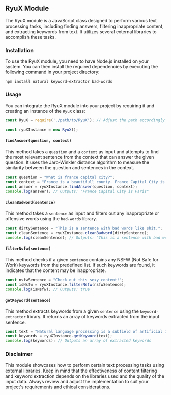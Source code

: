 ## RyuX Module

The RyuX module is a JavaScript class designed to perform various text processing tasks, including finding answers, filtering inappropriate content, and extracting keywords from text. It utilizes several external libraries to accomplish these tasks.

### Installation

To use the RyuX module, you need to have Node.js installed on your system. You can then install the required dependencies by executing the following command in your project directory:

```bash
npm install natural keyword-extractor bad-words
```

### Usage

You can integrate the RyuX module into your project by requiring it and creating an instance of the `RyuX` class:

```javascript
const RyuX = require('./path/to/RyuX'); // Adjust the path accordingly

const ryuXInstance = new RyuX();
```

#### `findAnswer(question, context)`

This method takes a `question` and a `context` as input and attempts to find the most relevant sentence from the context that can answer the given question. It uses the Jaro-Winkler distance algorithm to measure the similarity between the question and sentences in the context.

```javascript
const question = "What is france capital city?";
const context = "France is a beautifull county. France Capital City is Paris";
const answer = ryuXInstance.findAnswer(question, context);
console.log(answer); // Outputs: "France Capital City is Paris"
```

#### `cleanBadword(sentence)`

This method takes a `sentence` as input and filters out any inappropriate or offensive words using the `bad-words` library.

```javascript
const dirtySentence = "This is a sentence with bad words like shit.";
const cleanSentence = ryuXInstance.cleanBadword(dirtySentence);
console.log(cleanSentence); // Outputs: "This is a sentence with bad words like ****."
```

#### `filterNsfw(sentence)`

This method checks if a given `sentence` contains any NSFW (Not Safe for Work) keywords from the predefined list. If such keywords are found, it indicates that the content may be inappropriate.

```javascript
const nsfwSentence = "Check out this sexy content!";
const isNsfw = ryuXInstance.filterNsfw(nsfwSentence);
console.log(isNsfw); // Outputs: true
```

#### `getKeyword(sentence)`

This method extracts keywords from a given `sentence` using the `keyword-extractor` library. It returns an array of keywords extracted from the input sentence.

```javascript
const text = "Natural language processing is a subfield of artificial intelligence.";
const keywords = ryuXInstance.getKeyword(text);
console.log(keywords); // Outputs an array of extracted keywords
```

### Disclaimer

This module showcases how to perform certain text processing tasks using external libraries. Keep in mind that the effectiveness of content filtering and keyword extraction depends on the libraries used and the quality of the input data. Always review and adjust the implementation to suit your project's requirements and ethical considerations.
